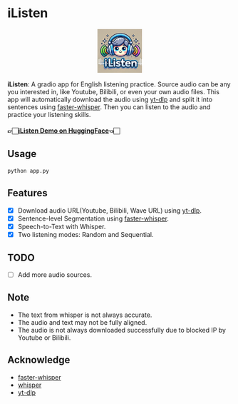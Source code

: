 # iListen

<div align="center">
    <img src="./images/iListen.png" alt="iListen" width="100">
</div>

<strong>iListen</strong>: A gradio app for English listening practice. Source audio can be any you interested in, like Youtube, Bilibili, or even your own audio files. This app will automatically download the audio using [yt-dlp](https://github.com/yt-dlp/yt-dlp) and split it into sentences using [faster-whisper](https://github.com/guillaumekln/faster-whisper). Then you can listen to the audio and practice your listening skills.
#### 👉🏻[iListen Demo on HuggingFace](https://huggingface.co/spaces/loganliu66/iListen)👈🏻

## Usage

```bash
python app.py
```

## Features

- [x] Download audio URL(Youtube, Bilibili, Wave URL) using [yt-dlp](https://github.com/yt-dlp/yt-dlp).
- [x] Sentence-level Segmentation using [faster-whisper](https://github.com/guillaumekln/faster-whisper).
- [x] Speech-to-Text with Whisper.
- [x] Two listening modes: Random and Sequential.

## TODO

- [ ] Add more audio sources.

## Note

- The text from whisper is not always accurate.
- The audio and text may not be fully aligned.
- The audio is not always downloaded successfully due to blocked IP by Youtube or Bilibili.

## Acknowledge

- [faster-whisper](https://github.com/guillaumekln/faster-whisper)
- [whisper](https://github.com/openai/whisper)
- [yt-dlp](https://github.com/yt-dlp/yt-dlp)
